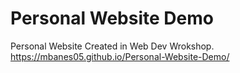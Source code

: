 # Personal Website Demo
Personal Website Created in Web Dev Wrokshop.
https://mbanes05.github.io/Personal-Website-Demo/
